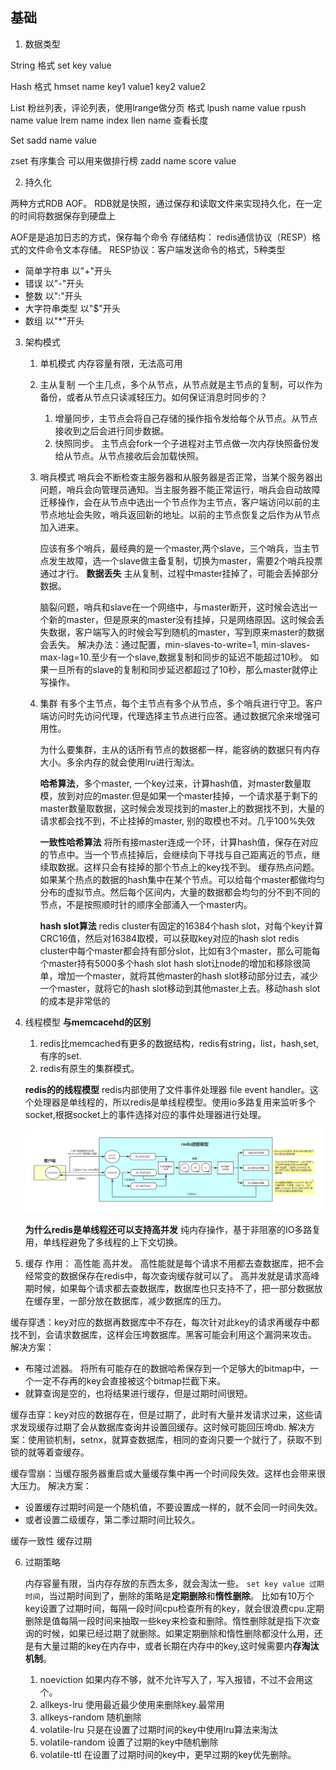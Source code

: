 ## 基础
1. 数据类型

String
格式 set key value

Hash
格式 hmset name key1 value1 key2 value2

List  粉丝列表，评论列表，使用lrange做分页
格式 lpush name value
     rpush name value
     lrem name index
     llen name 查看长度

Set
    sadd name value

zset 有序集合  可以用来做排行榜
    zadd name score value

2. 持久化

两种方式RDB AOF。
RDB就是快照，通过保存和读取文件来实现持久化，在一定的时间将数据保存到硬盘上

AOF是是追加日志的方式，保存每个命令
存储结构： redis通信协议（RESP）格式的文件命令文本存储。
RESP协议：客户端发送命令的格式，5种类型
- 简单字符串 以"+"开头
- 错误 以"-"开头
- 整数 以":"开头
- 大字符串类型 以"$"开头
- 数组 以"*"开头

3. 架构模式
    1.  单机模式 内存容量有限，无法高可用
   
    2. 主从复制 
       一个主几点，多个从节点，从节点就是主节点的复制，可以作为备份，或者从节点只读减轻压力。如何保证消息时同步的？
       1. 增量同步，主节点会将自己存储的操作指令发给每个从节点。从节点接收到之后会进行同步数据。
       2. 快照同步。 主节点会fork一个子进程对主节点做一次内存快照备份发给从节点。从节点接收后会加载快照。
    3. 哨兵模式 
       哨兵会不断检查主服务器和从服务器是否正常，当某个服务器出问题，哨兵会向管理员通知。当主服务器不能正常运行，哨兵会自动故障迁移操作，会在从节点中选出一个节点作为主节点，客户端访问以前的主节点地址会失败，哨兵返回新的地址。以前的主节点恢复之后作为从节点加入进来。

        应该有多个哨兵，最经典的是一个master,两个slave，三个哨兵，当主节点发生故障，选一个slave做主备复制，切换为master，需要2个哨兵投票通过才行。
        **数据丢失**
        主从复制，过程中master挂掉了，可能会丢掉部分数据。

        脑裂问题，哨兵和slave在一个网络中，与master断开，这时候会选出一个新的master，但是原来的master没有挂掉，只是网络原因。这时候会丢失数据，客户端写入的时候会写到随机的master，写到原来master的数据会丢失。
        解决办法：通过配置，min-slaves-to-write=1, min-slaves-max-lag=10.至少有一个slave,数据复制和同步的延迟不能超过10秒。 如果一旦所有的slave的复制和同步延迟都超过了10秒，那么master就停止写操作。
       
    4. 集群
        有多个主节点，每个主节点有多个从节点，多个哨兵进行守卫。客户端访问时先访问代理，代理选择主节点进行应答。通过数据冗余来增强可用性。

        为什么要集群，主从的话所有节点的数据都一样，能容纳的数据只有内存大小。多余内存的就会使用lru进行淘汰。

        **哈希算法**，多个master, 一个key过来，计算hash值，对master数量取模，放到对应的master.但是如果一个master挂掉，一个请求基于剩下的master数量取数据，这时候会发现找到的master上的数据找不到，大量的请求都会找不到，不止挂掉的master, 别的取模也不对。几乎100%失效

        **一致性哈希算法**
        将所有接master连成一个环，计算hash值，保存在对应的节点中。当一个节点挂掉后，会继续向下寻找与自己距离近的节点，继续取数据。这样只会有挂掉的那个节点上的key找不到。
        缓存热点问题。如果某个热点的数据的hash集中在某个节点。可以给每个master都做均匀分布的虚拟节点。然后每个区间内，大量的数据都会均匀的分不到不同的节点，不是按照顺时针的顺序全部涌入一个master内。

        **hash slot算法**
        redis cluster有固定的16384个hash slot，对每个key计算CRC16值，然后对16384取模，可以获取key对应的hash slot
        redis cluster中每个master都会持有部分slot，比如有3个master，那么可能每个master持有5000多个hash slot
        hash slot让node的增加和移除很简单，增加一个master，就将其他master的hash slot移动部分过去，减少一个master，就将它的hash slot移动到其他master上去。移动hash slot的成本是非常低的


        
4. 线程模型
   **与memcacehd的区别**
   1. redis比memcached有更多的数据结构，redis有string，list，hash,set,有序的set.
   2. redis有原生的集群模式。
   
   **redis的的线程模型**
   redis内部使用了文件事件处理器 file event handler。这个处理器是单线程的，所以redis是单线程模型。使用io多路复用来监听多个socket,根据socket上的事件选择对应的事件处理器进行处理。

   ![avator](images/redis内存模型.jpg)

   **为什么redis是单线程还可以支持高并发**
   纯内存操作，基于非阻塞的IO多路复用，单线程避免了多线程的上下文切换。

5. 缓存
作用： 高性能 高并发。 高性能就是每个请求不用都去查数据库，把不会经常变的数据保存在redis中，每次查询缓存就可以了。 高并发就是请求高峰期时候，如果每个请求都去查数据库，数据库也只支持不了，把一部分数据放在缓存里，一部分放在数据库，减少数据库的压力。

缓存穿透：key对应的数据再数据库中不存在，每次针对此key的请求再缓存中都找不到，会请求数据库，这样会压垮数据库。黑客可能会利用这个漏洞来攻击。
解决方案：
 - 布隆过滤器。 将所有可能存在的数据哈希保存到一个足够大的bitmap中，一个一定不存再的key会直接被这个bitmap拦截下来。
 - 就算查询是空的，也将结果进行缓存，但是过期时间很短。

缓存击穿：key对应的数据存在，但是过期了，此时有大量并发请求过来，这些请求发现缓存过期了会从数据库查询并设置回缓存。这时候可能回压垮db.
解决方案：使用锁机制，setnx，就算查数据库，相同的查询只要一个就行了，获取不到锁的就等着查缓存。

缓存雪崩：当缓存服务器重启或大量缓存集中再一个时间段失效。这样也会带来很大压力。
解决方案：
  - 设置缓存过期时间是一个随机值，不要设置成一样的，就不会同一时间失效。
  - 或者设置二级缓存，第二季过期时间比较久。

缓存一致性
缓存过期

6. 过期策略

    内存容量有限，当内存存放的东西太多，就会淘汰一些。
    `set key value 过期时间`，当过期时间到了，删除的策略是**定期删除**和**惰性删除**。
    比如有10万个key设置了过期时间，每隔一段时间cpu检查所有的key，就会很浪费cpu.定期删除是值每隔一段时间来抽取一些key来检查和删除。惰性删除就是指下次查询的时候，如果已经过期了就删除。如果定期删除和惰性删除都没什么用，还是有大量过期的key在内存中，或者长期在内存中的key,这时候需要内**存淘汰机制**。

    1. noeviction 如果内存不够，就不允许写入了，写入报错，不过不会用这个。
    2. allkeys-lru 使用最近最少使用来删除key.最常用
    3. allkeys-random 随机删除
    4. volatile-lru 只是在设置了过期时间的key中使用lru算法来淘汰
    5. volatile-random 设置了过期的key中随机删除
    6. volatile-ttl 在设置了过期时间的key中，更早过期的key优先删除。